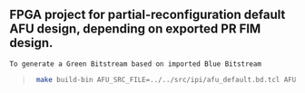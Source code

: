 ## FPGA project for partial-reconfiguration default AFU design, depending on exported PR FIM design.

    To generate a Green Bitstream based on imported Blue Bitstream
>
>   ```bash
>    make build-bin AFU_SRC_FILE=../../src/ipi/afu_default.bd.tcl AFU_IP_FILE=./add_afu_ip_path.tcl
>   ```
